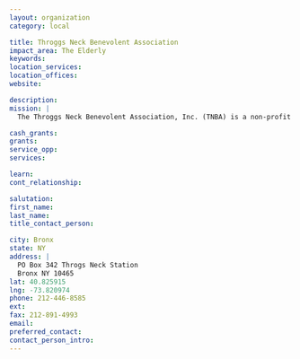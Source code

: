 ```yaml
---
layout: organization
category: local

title: Throggs Neck Benevolent Association
impact_area: The Elderly
keywords: 
location_services: 
location_offices: 
website: 

description: 
mission: |
  The Throggs Neck Benevolent Association, Inc. (TNBA) is a non-profit 501(c)(3) organization that aids, assists and supports needs families throughout Bronx County, NY. The TNBA has many organized events throughout the year to raise money to help defray costs for unforeseen catastrophic medical costs and funeral expenses for needy individuals and families. The TNBA is an all-volunteer organization with no fixed costs (such as rent, etc.).

cash_grants: 
grants: 
service_opp: 
services: 

learn: 
cont_relationship: 

salutation: 
first_name: 
last_name: 
title_contact_person: 

city: Bronx
state: NY
address: |
  PO Box 342 Throgs Neck Station  
  Bronx NY 10465
lat: 40.825915
lng: -73.820974
phone: 212-446-8585
ext: 
fax: 212-891-4993
email: 
preferred_contact: 
contact_person_intro: 
---
```

